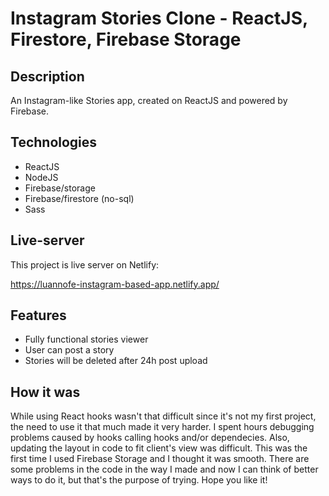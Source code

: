 # Instagram Stories Clone - ReactJS, Firestore, Firebase Storage

## Description

An Instagram-like Stories app, created on ReactJS and powered by Firebase.

## Technologies

- ReactJS
- NodeJS
- Firebase/storage
- Firebase/firestore (no-sql)
- Sass

## Live-server

  This project is live server on Netlify:
  
  https://luannofe-instagram-based-app.netlify.app/
  

## Features

- Fully functional stories viewer
- User can post a story
- Stories will be deleted after 24h post upload


## How it was

While using React hooks wasn't that difficult since it's not my first project, the need to use it that much made it very harder. I spent hours debugging problems caused by hooks calling hooks and/or dependecies. Also, updating the layout in code to fit client's view was difficult. This was the first time I used Firebase Storage and I thought it was smooth. There are some problems in the code in the way I made and now I can think of better ways to do it, but that's the purpose of trying. Hope you like it!
